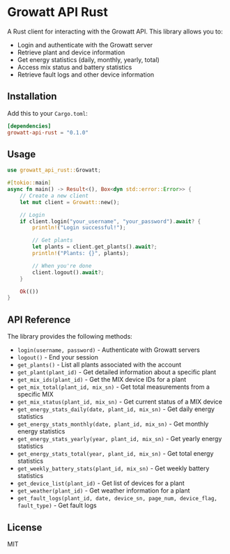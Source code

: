 # Growatt API Rust

A Rust client for interacting with the Growatt API. This library allows you to:

- Login and authenticate with the Growatt server
- Retrieve plant and device information
- Get energy statistics (daily, monthly, yearly, total)
- Access mix status and battery statistics
- Retrieve fault logs and other device information

## Installation

Add this to your `Cargo.toml`:

```toml
[dependencies]
growatt-api-rust = "0.1.0"
```

## Usage

```rust
use growatt_api_rust::Growatt;

#[tokio::main]
async fn main() -> Result<(), Box<dyn std::error::Error>> {
    // Create a new client
    let mut client = Growatt::new();

    // Login
    if client.login("your_username", "your_password").await? {
        println!("Login successful!");

        // Get plants
        let plants = client.get_plants().await?;
        println!("Plants: {}", plants);

        // When you're done
        client.logout().await?;
    }

    Ok(())
}
```

## API Reference

The library provides the following methods:

- `login(username, password)` - Authenticate with Growatt servers
- `logout()` - End your session
- `get_plants()` - List all plants associated with the account
- `get_plant(plant_id)` - Get detailed information about a specific plant
- `get_mix_ids(plant_id)` - Get the MIX device IDs for a plant
- `get_mix_total(plant_id, mix_sn)` - Get total measurements from a specific MIX
- `get_mix_status(plant_id, mix_sn)` - Get current status of a MIX device
- `get_energy_stats_daily(date, plant_id, mix_sn)` - Get daily energy statistics
- `get_energy_stats_monthly(date, plant_id, mix_sn)` - Get monthly energy statistics
- `get_energy_stats_yearly(year, plant_id, mix_sn)` - Get yearly energy statistics
- `get_energy_stats_total(year, plant_id, mix_sn)` - Get total energy statistics
- `get_weekly_battery_stats(plant_id, mix_sn)` - Get weekly battery statistics
- `get_device_list(plant_id)` - Get list of devices for a plant
- `get_weather(plant_id)` - Get weather information for a plant
- `get_fault_logs(plant_id, date, device_sn, page_num, device_flag, fault_type)` - Get fault logs

## License

MIT

